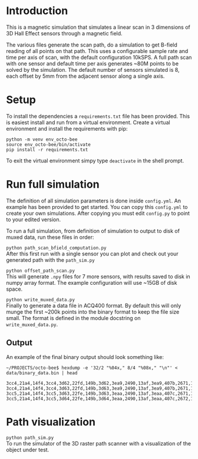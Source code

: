 # Introduction
This is a magnetic simulation that simulates a linear scan in 3 dimensions of 3D Hall Effect sensors through a magnetic field.

The various files generate the scan path, do a simulation to get B-field reading of all points on that path.
This uses a configurable sample rate and time per axis of scan, with the default configuration 10kSPS.
A full path scan with one sensor and default time per axis generates ~80M points to be solved by the simulation.
The default number of sensors simulated is 8, each offset by 5mm from the adjacent sensor along a single axis.

# Setup
To install the dependencies a `requirements.txt` file has been provided.
This is easiest install and run from a virtual environment.
Create a virtual environment and install the requirements with pip:

```
python -m venv env_octo-bee
source env_octo-bee/bin/activate
pip install -r requirements.txt
```

To exit the virtual environment simpy type `deactivate` in the shell prompt.

# Run full simulation
The definition of all simulation parameters is done inside `config.yml`.
An example has been provided to get started.
You can copy this `config.yml` to create your own simulations.
After copying you must edit `config.py` to point to your edited version.

To run a full simulation, from definition of simulation to output to disk of muxed data, run these files in order:

`python path_scan_bfield_computation.py`  
After this first run with a single sensor you can plot and check out your generated path with the `path_sim.py`

`python offset_path_scan.py`  
This will generate `.npy` files for 7 more sensors, with results saved to disk in numpy array format. 
The example configuration will use ~15GB of disk space.

`python write_muxed_data.py`  
Finally to generate a data file in ACQ400 format.
By default this will only munge the first ~200k points into the binary format to keep the file size small.
The format is defined in the module docstring on `write_muxed_data.py`.

## Output
An example of the final binary output should look something like:

```
~/PROJECTS/octo-bee$ hexdump -e '32/2 "%04x," 8/4 "%08x," "\n"' <  data/binary_data.bin | head

3cc4,21a4,14f4,3cc4,3d62,22fd,149b,3d62,3ea9,2490,13af,3ea9,407b,2671,12c9,407b,42c7,27a4,11e4,42c7,4581,2890,1106,4581,4897,29ad,1027,4897,4c03,2b0a,0f09,4c03,00000000,00000000,00000000,00000000,00000000,00002222,00003333,00005555,
3cc4,21a4,14f4,3cc4,3d63,22fd,149b,3d63,3ea9,2490,13af,3ea9,407b,2671,12c9,407b,42c8,27a4,11e4,42c8,4582,2890,1106,4582,4898,29ad,1027,4898,4c04,2b0a,0f09,4c04,00000000,00000011,00000000,00000001,00000064,00002222,00003333,00005555,
3cc5,21a4,14f4,3cc5,3d63,22fe,149b,3d63,3eaa,2490,13af,3eaa,407c,2671,12c9,407c,42c8,27a4,11e4,42c8,4583,2890,1107,4583,4899,29ad,1027,4899,4c05,2b0a,0f09,4c05,00000000,00000023,00000000,00000002,000000c8,00002222,00003333,00005555,
3cc5,21a4,14f4,3cc5,3d64,22fe,149b,3d64,3eaa,2490,13af,3eaa,407c,2672,12c9,407c,42c9,27a4,11e5,42c9,4583,2890,1107,4583,4899,29ad,1027,4899,4c05,2b0a,0f09,4c05,00000000,00000034,00000000,00000003,0000012c,00002222,00003333,00005555,
```

# Path visualization

`python path_sim.py`  
To run the simulator of the 3D raster path scanner with a visualization of the object under test.
